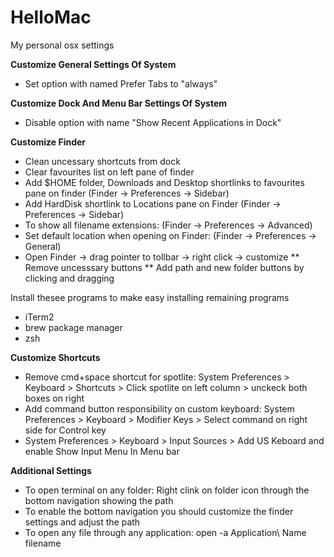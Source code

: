 # HelloMac
My personal osx settings

**Customize General Settings Of System**
  * Set option with named Prefer Tabs to "always" 

**Customize Dock And Menu Bar Settings Of System**
  * Disable option with name "Show Recent Applications in Dock"


**Customize Finder**
  * Clean uncessary shortcuts from dock
  * Clear favourites list on left pane of finder
  * Add $HOME folder, Downloads and Desktop shortlinks to favourites pane on finder (Finder -> Preferences -> Sidebar)
  * Add HardDisk shortlink to Locations pane on Finder (Finder -> Preferences -> Sidebar)
  * To show all filename extensions: (Finder -> Preferences -> Advanced)
  * Set default location when opening on Finder: (Finder -> Preferences -> General)
  * Open Finder -> drag pointer to tollbar -> right click -> customize
 ** Remove uncesssary buttons
 ** Add path and new folder buttons by clicking and dragging

Install thesee programs to make easy installing remaining programs
  * iTerm2
  * brew package manager
  * zsh

**Customize Shortcuts**
 * Remove cmd+space shortcut for spotlite: System Preferences > Keyboard > Shortcuts > Click spotlite on left column > unckeck both boxes on right
 * Add command button responsibility on custom keyboard: System Preferences > Keyboard > Modifier Keys > Select command on right side for Control key
 * System Preferences > Keyboard > Input Sources > Add US Keboard and enable Show Input Menu In Menu bar

**Additional Settings**
 * To open terminal on any folder: Right clink on folder icon through the bottom navigation showing the path
 * To enable the bottom navigation you should customize the finder settings and adjust the path
 * To open any file through any application: open -a Application\ Name filename
